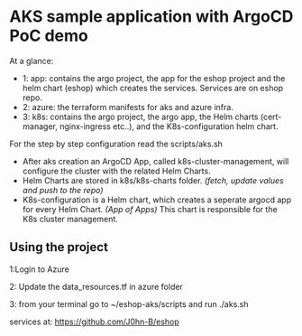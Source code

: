 # AKS sample application with ArgoCD PoC demo

At a glance:

- 1: app: contains the argo project, the app for the eshop project and the helm chart (eshop) which creates the services. Services are on eshop repo.
- 2: azure: the terraform manifests for aks and azure infra.
- 3: k8s: contains the argo project, the argo app, the Helm charts (cert-manager, nginx-ingress etc..), and the K8s-configuration helm chart.

For the step by step configuration read the scripts/aks.sh

- After aks creation an ArgoCD App, called k8s-cluster-management, will configure the cluster with the related Helm Charts.
- Helm Charts are stored in k8s/k8s-charts folder. *(fetch, update values and push to the repo)*
- K8s-configuration is a Helm chart, which creates a seperate argocd app for every Helm Chart. *(App of Apps)*
This chart is responsible for the K8s cluster management.

## Using the project

1:Login to Azure

2: Update the data_resources.tf in azure folder

3: from your terminal go to ~/eshop-aks/scripts and run ./aks.sh

services at: <https://github.com/J0hn-B/eshop>
